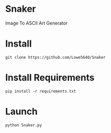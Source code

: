# Snaker
Image To ASCII Art Generator
# Install
`git clone https://github.com/Lowe5640/Snaker`
# Install Requirements
`pip install -r requirements.txt`
# Launch
`python Snaker.py`

